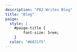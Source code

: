 ```yaml
---
description: "PBJ Writes Blog"
title: "Blog"
paige:
  style: |
    #paige-title {
        font-size: 5rem;
    }
  color: "#6831f5"
---
```

